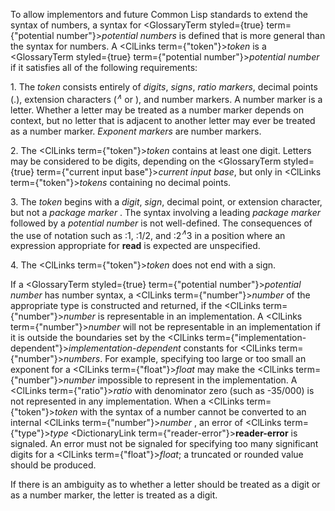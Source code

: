  



To allow implementors and future Common Lisp standards to extend the syntax of numbers, a syntax for <GlossaryTerm styled={true} term={"potential number"}><i>potential numbers</i></GlossaryTerm> is defined that is more general than the syntax for numbers. A <ClLinks  term={"token"}><i>token</i></ClLinks> is a <GlossaryTerm styled={true} term={"potential number"}><i>potential number</i></GlossaryTerm> if it satisfies all of the following requirements: 



1\. The <i>token</i> consists entirely of <i>digits</i>, <i>signs</i>, <i>ratio markers</i>, decimal points (.), extension characters (<i><sup>∧</sup></i> or ), and number markers. A number marker is a letter. Whether a letter may be treated as a number marker depends on context, but no letter that is adjacent to another letter may ever be treated as a number marker. <i>Exponent markers</i> are number markers. 



2\. The <ClLinks  term={"token"}><i>token</i></ClLinks> contains at least one digit. Letters may be considered to be digits, depending on the <GlossaryTerm styled={true} term={"current input base"}><i>current input base</i></GlossaryTerm>, but only in <ClLinks  term={"token"}><i>tokens</i></ClLinks> containing no decimal points. 



3\. The <i>token</i> begins with a <i>digit</i>, <i>sign</i>, decimal point, or extension character, but not a <i>package marker</i> . The syntax involving a leading <i>package marker</i> followed by a <i>potential number</i> is not well-defined. The consequences of the use of notation such as :1, :1/2, and :2<i><sup>∧</sup></i>3 in a position where an expression appropriate for <b>read</b> is expected are unspecified.  







4\. The <ClLinks  term={"token"}><i>token</i></ClLinks> does not end with a sign. 



If a <GlossaryTerm styled={true} term={"potential number"}><i>potential number</i></GlossaryTerm> has number syntax, a <ClLinks  term={"number"}><i>number</i></ClLinks> of the appropriate type is constructed and returned, if the <ClLinks  term={"number"}><i>number</i></ClLinks> is representable in an implementation. A <ClLinks  term={"number"}><i>number</i></ClLinks> will not be representable in an implementation if it is outside the boundaries set by the <ClLinks  term={"implementation-dependent"}><i>implementation-dependent</i></ClLinks> constants for <ClLinks  term={"number"}><i>numbers</i></ClLinks>. For example, specifying too large or too small an exponent for a <ClLinks  term={"float"}><i>float</i></ClLinks> may make the <ClLinks  term={"number"}><i>number</i></ClLinks> impossible to represent in the implementation. A <ClLinks  term={"ratio"}><i>ratio</i></ClLinks> with denominator zero (such as -35/000) is not represented in any implementation. When a <ClLinks  term={"token"}><i>token</i></ClLinks> with the syntax of a number cannot be converted to an internal <ClLinks  term={"number"}><i>number</i></ClLinks> , an error of <ClLinks  term={"type"}><i>type</i></ClLinks> <DictionaryLink  term={"reader-error"}><b>reader-error</b></DictionaryLink> is signaled. An error must not be signaled for specifying too many significant digits for a <ClLinks  term={"float"}><i>float</i></ClLinks>; a truncated or rounded value should be produced. 



If there is an ambiguity as to whether a letter should be treated as a digit or as a number marker, the letter is treated as a digit. 



